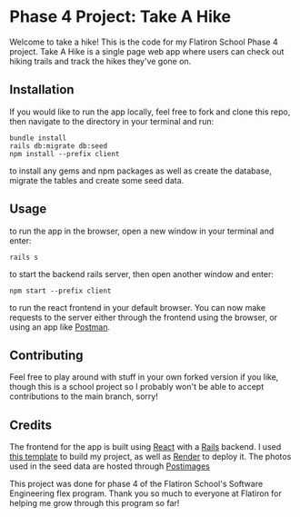 # Phase 4 Project: Take A Hike
Welcome to take a hike! This is the code for my Flatiron School Phase 4 project. Take A Hike is a single page web app where users can check out hiking trails and track the hikes they've gone on.

## Installation
If you would like to run the app locally, feel free to fork and clone this repo, then navigate to the directory in your terminal and run:
```
bundle install
rails db:migrate db:seed
npm install --prefix client
```
to install any gems and npm packages as well as create the database, migrate the tables and create some seed data.

## Usage
to run the app in the browser, open a new window in your terminal and enter:
```
rails s
```
to start the backend rails server, then open another window and enter:
```
npm start --prefix client
```
to run the react frontend in your default browser.
You can now make requests to the server either through the frontend using the browser, or using an app like [Postman](https://www.postman.com/).

## Contributing
Feel free to play around with stuff in your own forked version if you like, though this is a school project so I probably won't be able to accept contributions to the main branch, sorry!

## Credits
The frontend for the app is built using [React](https://reactjs.org/) with a [Rails](https://rubyonrails.org/) backend. I used [this template](https://github.com/learn-co-curriculum/project-template-react-rails-api) to build my project, as well as [Render](https://render.com/) to deploy it. The photos used in the seed data are hosted through [Postimages](https://postimages.org/)

This project was done for phase 4 of the Flatiron School's Software Engineering flex program. Thank you so much to everyone at Flatiron for helping me grow through this program so far! 